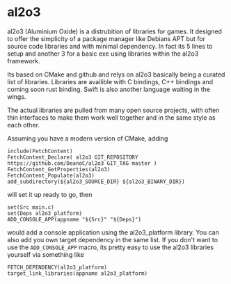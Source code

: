 # al2o3
al2o3 (Aluminium Oxide) is a distrubition of libraries for games. It designed to offer the simplicity of a package manager like Debians APT but for source code libraries and with minimal dependency. In fact its 5 lines to setup and another 3 for a basic exe using libraries within the al2o3 framework.

Its based on CMake and github and relys on al2o3 basically being a curated list of libraries. Libraries are availible with C bindings, C++ bindings and coming soon rust binding. Swift is also another language waiting in the wings.

The actual libraries are pulled from many open source projects, with often thin interfaces to make them work well together and in the same style as each other.

Assuming you have a modern version of CMake, adding 

```
include(FetchContent)
FetchContent_Declare( al2o3 GIT_REPOSITORY https://github.com/DeanoC/al2o3 GIT_TAG master )
FetchContent_GetProperties(al2o3)
FetchContent_Populate(al2o3)
add_subdirectory(${al2o3_SOURCE_DIR} ${al2o3_BINARY_DIR})
```
will set it up ready to go, then 

```
set(Src main.c)
set(Deps al2o3_platform)
ADD_CONSOLE_APP(appname "${Src}" "${Deps}")
```
would add a console application using the al2o3_platform library. You can also add you own target dependency in the same list. If you 
don't want to use the `ADD_CONSOLE_APP` macro, its pretty easy to use the al2o3 libraries yourself via something like

```
FETCH_DEPENDENCY(al2o3_platform)
target_link_libraries(appname al2o3_platform)
```
